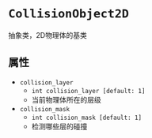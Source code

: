 # `CollisionObject2D`

抽象类，2D物理体的基类

## 属性

* `collision_layer`
  * `int collision_layer [default: 1]`
  * 当前物理体所在的层级
* `collision_mask`
  * `int collision_mask [default: 1]`
  * 检测哪些层的碰撞